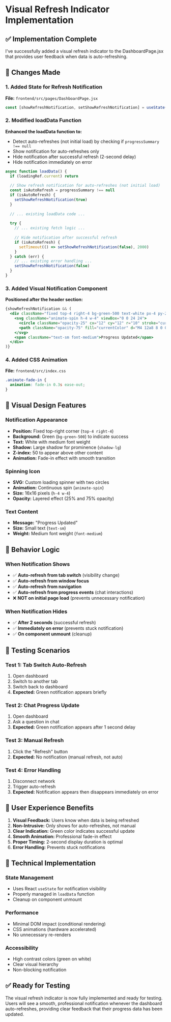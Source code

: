 # Visual Refresh Indicator Implementation

## ✅ Implementation Complete

I've successfully added a visual refresh indicator to the DashboardPage.jsx that provides user feedback when data is auto-refreshing.

## 🔧 Changes Made

### 1. Added State for Refresh Notification
**File:** `frontend/src/pages/DashboardPage.jsx`
```javascript
const [showRefreshNotification, setShowRefreshNotification] = useState(false)
```

### 2. Modified loadData Function
**Enhanced the loadData function to:**
- Detect auto-refreshes (not initial load) by checking if `progressSummary !== null`
- Show notification for auto-refreshes only
- Hide notification after successful refresh (2-second delay)
- Hide notification immediately on error

```javascript
async function loadData() {
  if (loadingRef.current) return
  
  // Show refresh notification for auto-refreshes (not initial load)
  const isAutoRefresh = progressSummary !== null
  if (isAutoRefresh) {
    setShowRefreshNotification(true)
  }
  
  // ... existing loadData code ...
  
  try {
    // ... existing fetch logic ...
    
    // Hide notification after successful refresh
    if (isAutoRefresh) {
      setTimeout(() => setShowRefreshNotification(false), 2000)
    }
  } catch (err) {
    // ... existing error handling ...
    setShowRefreshNotification(false)
  }
}
```

### 3. Added Visual Notification Component
**Positioned after the header section:**
```jsx
{showRefreshNotification && (
  <div className="fixed top-4 right-4 bg-green-500 text-white px-4 py-2 rounded-lg shadow-lg flex items-center gap-2 z-50 animate-fade-in">
    <svg className="animate-spin h-4 w-4" viewBox="0 0 24 24">
      <circle className="opacity-25" cx="12" cy="12" r="10" stroke="currentColor" strokeWidth="4" fill="none"/>
      <path className="opacity-75" fill="currentColor" d="M4 12a8 8 0 018-8V0C5.373 0 0 5.373 0 12h4zm2 5.291A7.962 7.962 0 014 12H0c0 3.042 1.135 5.824 3 7.938l3-2.647z"/>
    </svg>
    <span className="text-sm font-medium">Progress Updated</span>
  </div>
)}
```

### 4. Added CSS Animation
**File:** `frontend/src/index.css`
```css
.animate-fade-in {
  animation: fade-in 0.3s ease-out;
}
```

## 🎨 Visual Design Features

### Notification Appearance
- **Position:** Fixed top-right corner (`top-4 right-4`)
- **Background:** Green (`bg-green-500`) to indicate success
- **Text:** White with medium font weight
- **Shadow:** Large shadow for prominence (`shadow-lg`)
- **Z-index:** 50 to appear above other content
- **Animation:** Fade-in effect with smooth transition

### Spinning Icon
- **SVG:** Custom loading spinner with two circles
- **Animation:** Continuous spin (`animate-spin`)
- **Size:** 16x16 pixels (`h-4 w-4`)
- **Opacity:** Layered effect (25% and 75% opacity)

### Text Content
- **Message:** "Progress Updated"
- **Size:** Small text (`text-sm`)
- **Weight:** Medium font weight (`font-medium`)

## 🔄 Behavior Logic

### When Notification Shows
- ✅ **Auto-refresh from tab switch** (visibility change)
- ✅ **Auto-refresh from window focus**
- ✅ **Auto-refresh from navigation**
- ✅ **Auto-refresh from progress events** (chat interactions)
- ❌ **NOT on initial page load** (prevents unnecessary notification)

### When Notification Hides
- ✅ **After 2 seconds** (successful refresh)
- ✅ **Immediately on error** (prevents stuck notification)
- ✅ **On component unmount** (cleanup)

## 🧪 Testing Scenarios

### Test 1: Tab Switch Auto-Refresh
1. Open dashboard
2. Switch to another tab
3. Switch back to dashboard
4. **Expected:** Green notification appears briefly

### Test 2: Chat Progress Update
1. Open dashboard
2. Ask a question in chat
3. **Expected:** Green notification appears after 1 second delay

### Test 3: Manual Refresh
1. Click the "Refresh" button
2. **Expected:** No notification (manual refresh, not auto)

### Test 4: Error Handling
1. Disconnect network
2. Trigger auto-refresh
3. **Expected:** Notification appears then disappears immediately on error

## 🎯 User Experience Benefits

1. **Visual Feedback:** Users know when data is being refreshed
2. **Non-Intrusive:** Only shows for auto-refreshes, not manual
3. **Clear Indication:** Green color indicates successful update
4. **Smooth Animation:** Professional fade-in effect
5. **Proper Timing:** 2-second display duration is optimal
6. **Error Handling:** Prevents stuck notifications

## 🔧 Technical Implementation

### State Management
- Uses React `useState` for notification visibility
- Properly managed in `loadData` function
- Cleanup on component unmount

### Performance
- Minimal DOM impact (conditional rendering)
- CSS animations (hardware accelerated)
- No unnecessary re-renders

### Accessibility
- High contrast colors (green on white)
- Clear visual hierarchy
- Non-blocking notification

## ✅ Ready for Testing

The visual refresh indicator is now fully implemented and ready for testing. Users will see a smooth, professional notification whenever the dashboard auto-refreshes, providing clear feedback that their progress data has been updated.
